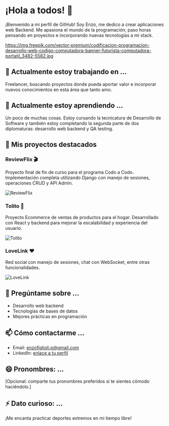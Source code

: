 # ¡Hola a todos! 👋

¡Bienvenido a mi perfil de GitHub! Soy Enzo, me dedico a crear aplicaciones web Backend. Me apasiona el mundo de la programación; paso horas pensando en proyectos e incorporando nuevas tecnologías a mi stack.

https://img.freepik.com/vector-premium/codificacion-programacion-desarrollo-web-codigo-computadora-banner-futurista-computadora-portatil_3482-5582.jpg

## 🔭 Actualmente estoy trabajando en ...

Freelancer, buscando proyectos donde pueda aportar valor e incorporar nuevos conocimientos en esta área que tanto amo.

## 🌱 Actualmente estoy aprendiendo ...

Un poco de muchas cosas. Estoy cursando la tecnicatura de Desarrollo de Software y también estoy completando la segunda parte de dos diplomaturas: desarrollo web backend y QA testing.

## 💼 Mis proyectos destacados

### ReviewFlix 🎬

Proyecto final de fin de curso para el programa Codo a Codo. Implementación completa utilizando Django con manejo de sesiones, operaciones CRUD y API Admin.

![ReviewFlix](https://github.com/EnzoFiglioli/EnzoFiglioli/assets/105600952/5064e549-aa54-45df-b8a2-0c34ef6d5982)

### Tolito 🛒

Proyecto Ecommerce de ventas de productos para el hogar. Desarrollado con React y backend para mejorar la escalabilidad y experiencia del usuario.

![Tolito](url_imagen_proyecto_2.jpg)

### LoveLink ❤️

Red social con manejo de sesiones, chat con WebSocket, entre otras funcionalidades.

![LoveLink](url_imagen_proyecto_3.jpg)

## 💬 Pregúntame sobre ...

- Desarrollo web backend
- Tecnologías de bases de datos
- Mejores prácticas en programación

## 📫 Cómo contactarme ...

- Email: enzofiglioli.p@gmail.com
- LinkedIn: [enlace a tu perfil](https://www.linkedin.com/in/enzo-figlioli/)

## 😄 Pronombres: ...

[Opcional: comparte tus pronombres preferidos si te sientes cómodo haciéndolo.]

## ⚡ Dato curioso: ...

¡Me encanta practicar deportes extremos en mi tiempo libre!
